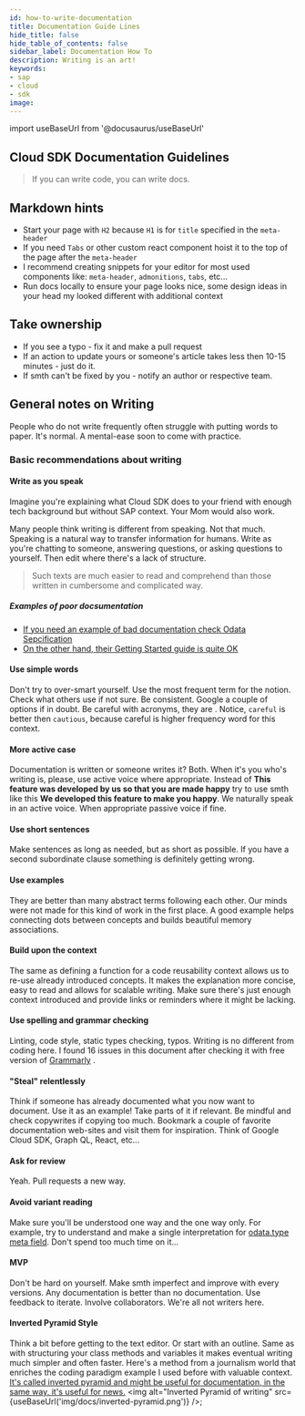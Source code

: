 ```yaml
---
id: how-to-write-documentation
title: Documentation Guide Lines
hide_title: false
hide_table_of_contents: false
sidebar_label: Documentation How To
description: Writing is an art!
keywords:
- sap
- cloud
- sdk
image:
---
```

import useBaseUrl from '@docusaurus/useBaseUrl'

## Cloud SDK Documentation Guidelines ##
> If you can write code, you can write docs.

## Markdown hints ##
- Start your page with `H2` because `H1` is for `title` specified in the `meta-header`
- If you need `Tabs` or other custom react component hoist it to the top of the page after the `meta-header`
- I recommend creating snippets for your editor for most used components like: `meta-header`, `admonitions`, `tabs`, etc...
- Run docs locally to ensure your page looks nice, some design ideas in your head my looked different with additional context

## Take ownership ##
- If you see a typo - fix it and make a pull request
- If an action to update yours or someone's article takes less then 10-15 minutes - just do it.
- If smth can't be fixed by you - notify an author or respective team.



## General notes on Writing ##
People who do not write frequently often struggle with putting words to paper. It's normal. A mental-ease soon to come with practice.

### Basic recommendations about writing ###

#### Write as you speak ####
Imagine you're explaining what Cloud SDK does to your friend with enough tech background but without SAP context. Your
Mom would also work.

Many people think writing is different from speaking. Not that much. Speaking is a natural way to transfer information for
humans. Write as you're chatting to someone, answering questions, or asking questions to yourself. Then edit where
there's a lack of structure.

>Such texts are much easier to read and comprehend than those written in cumbersome and complicated way.

##### Examples of poor docsumentation #####
- [If you need an example of bad documentation check Odata Sepcification](http://docs.oasis-open.org/odata/odata/v4.01/odata-v4.01-part1-protocol.html )
- [On the other hand, their Getting Started guide is quite OK](https://www.odata.org/getting-started/basic-tutorial/ )

#### Use simple words ####
Don't try to over-smart yourself. Use the most frequent term for the notion. Check what others use if not sure. Be
consistent. Google a couple of options if in doubt. Be careful with acronyms, they are . Notice, `careful` is better then
`cautious`, because careful is higher frequency word for this context.

#### More active case ####
Documentation is written or someone writes it? Both. When it's you who's writing is, please, use active voice where
appropriate. Instead of **This feature was developed by us so that you are made happy** try to use smth like this **We
developed this feature to make you happy**. We naturally speak in an active voice. When appropriate passive voice if fine.

#### Use short sentences ####
Make sentences as long as needed, but as short as possible. If you have a second subordinate clause something is
definitely getting wrong.

#### Use examples ####
They are better than many abstract terms following each other. Our minds were not made for this kind of work in the
first place. A good example helps connecting dots between concepts and builds beautiful memory associations.

#### Build upon the context ####
The same as defining a function for a code reusability context allows us to re-use already introduced concepts. It makes
the explanation more concise, easy to read and allows for scalable writing. Make sure there's just enough context introduced
and provide links or reminders where it might be lacking.

#### Use spelling and grammar checking ####
Linting, code style, static types checking, typos. Writing is no different from coding here. I found 16 issues in this
document after checking it with free version of [Grammarly](https://www.grammarly.com/ ) .

#### "Steal" relentlessly ####
Think if someone has already documented what you now want to document. Use it as an example! Take parts of it if
relevant. Be mindful and check copywrites if copying too much. Bookmark a couple of favorite documentation web-sites
and visit them for inspiration. Think of Google Cloud SDK, Graph QL, React, etc...

#### Ask for review ####
Yeah. Pull requests a new way.

#### Avoid variant reading  ####
Make sure you'll be understood one way and the one way only. For example, try to understand and make a single
interpretation for [odata.type meta
field](http://docs.oasis-open.org/odata/odata-json-format/v4.01/odata-json-format-v4.01.html#sec_ControlInformationtypeodatatype
). Don't spend too much time on it...

#### MVP ####
Don't be hard on yourself. Make smth imperfect and improve with every versions. Any documentation is better than no
documentation. Use feedback to iterate. Involve collaborators. We're all not writers here.

#### Inverted Pyramid Style ####
Think a bit before getting to the text editor. Or start with an outline. Same as with structuring your class methods and
variables it makes eventual writing much simpler and often faster. Here's a method from a journalism world that enriches
the coding paradigm example I used before with valuable context. [It's called inverted pyramid and might be useful for
documentation, in the same way, it's useful for news.](https://en.wikipedia.org/wiki/Inverted_pyramid_(journalism) )
<img alt="Inverted Pyramid of writing" src={useBaseUrl('img/docs/inverted-pyramid.png')} />;
